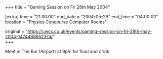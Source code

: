 +++
title = "Gaming Session on Fri 28th May 2004"

[extra]
time = "21:00:00"
end_date = "2004-05-29"
end_time = "04:00:00"
location = "Physics Concourse Computer Rooms"

original = "https://uwcs.co.uk/events/gaming-session-on-fri-28th-may-2004-1474488952374/"    
+++

Meet in The Bar (Airport) at 9pm for food and drink

